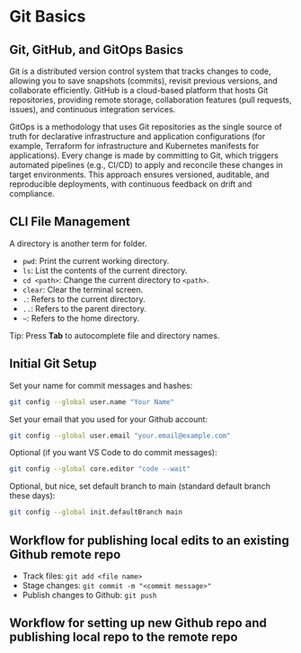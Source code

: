 # Git Basics

## Git, GitHub, and GitOps Basics

Git is a distributed version control system that tracks changes to code, allowing you to save snapshots (commits), revisit previous versions, and collaborate efficiently. GitHub is a cloud-based platform that hosts Git repositories, providing remote storage, collaboration features (pull requests, issues), and continuous integration services.

GitOps is a methodology that uses Git repositories as the single source of truth for declarative infrastructure and application configurations (for example, Terraform for infrastructure and Kubernetes manifests for applications). Every change is made by committing to Git, which triggers automated pipelines (e.g., CI/CD) to apply and reconcile these changes in target environments. This approach ensures versioned, auditable, and reproducible deployments, with continuous feedback on drift and compliance.

## CLI File Management

A directory is another term for folder. 

- `pwd`: Print the current working directory.
- `ls`: List the contents of the current directory.
- `cd <path>`: Change the current directory to `<path>`.
- `clear`: Clear the terminal screen.
- `.`: Refers to the current directory.
- `..`: Refers to the parent directory.
- `~`: Refers to the home directory.

Tip: Press **Tab** to autocomplete file and directory names.

## Initial Git Setup

Set your name for commit messages and hashes:

```bash
git config --global user.name "Your Name"
```

Set your email that you used for your Github account:
```bash
git config --global user.email "your.email@example.com"
```

Optional (if you want VS Code to do commit messages): 
```bash
git config --global core.editor "code --wait"
```

Optional, but nice, set default branch to main (standard default branch these days):
```bash
git config --global init.defaultBranch main
```

## Workflow for publishing local edits to an existing Github remote repo
- Track files: `git add <file name>`
- Stage changes: `git commit -m "<commit message>"`
- Publish changes to Github: `git push`

## Workflow for setting up new Github repo and publishing local repo to the remote repo




